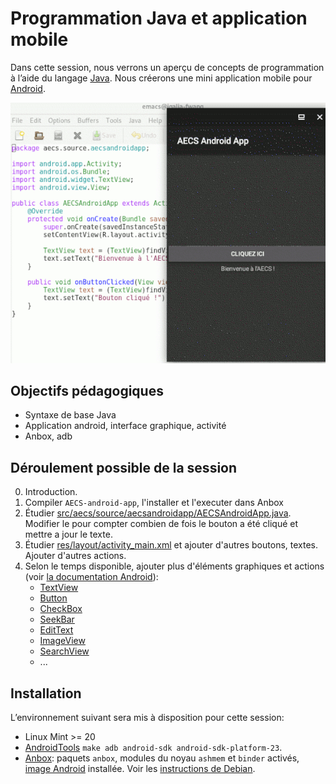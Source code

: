 # Programmation Java et application mobile

Dans cette session, nous verrons un aperçu de concepts de programmation à l’aide du langage [Java](https://fr.wikipedia.org/wiki/Java_(technique)). Nous créerons une mini application mobile pour [Android](https://en.wikipedia.org/wiki/Android_(operating_system)).

![Capture d’écran](https://raw.githubusercontent.com/AECS-17/AECS-informatique/master/java-application-mobile/capture.png)

## Objectifs pédagogiques

* Syntaxe de base Java
* Application android, interface graphique, activité
* Anbox, adb

## Déroulement possible de la session

0. Introduction.
1. Compiler `AECS-android-app`, l'installer et l'executer dans Anbox
2. Étudier [src/aecs/source/aecsandroidapp/AECSAndroidApp.java](https://github.com/AECS-17/AECS-informatique/blob/master/java-application-mobile/AECS-android-app/src/aecs/source/aecsandroidapp/AECSAndroidApp.java). Modifier le pour compter combien de fois le bouton a été cliqué et mettre a jour le texte.
3. Étudier [res/layout/activity_main.xml](https://github.com/AECS-17/AECS-informatique/blob/master/java-application-mobile/AECS-android-app/res/layout/activity_main.xml) et ajouter d'autres boutons, textes. Ajouter d'autres actions.
4. Selon le temps disponible, ajouter plus d'éléments graphiques et actions (voir [la documentation Android](https://developer.android.com/docs/)):
   - [TextView](https://developer.android.com/reference/android/widget/TextView)
   - [Button](https://developer.android.com/reference/android/widget/Button)
   - [CheckBox](https://developer.android.com/reference/android/widget/CheckBox)
   - [SeekBar](https://developer.android.com/reference/android/widget/SeekBar)
   - [EditText](https://developer.android.com/reference/android/widget/EditText)
   - [ImageView](https://developer.android.com/reference/android/widget/ImageView)
   - [SearchView](https://developer.android.com/reference/android/widget/SearchView)
   - ...

## Installation

L’environnement suivant sera mis à disposition pour cette session:

* Linux Mint >= 20
* [AndroidTools](https://wiki.debian.org/AndroidTools) `make adb android-sdk android-sdk-platform-23`.
* [Anbox](https://anbox.io/): paquets `anbox`, modules du noyau `ashmem` et `binder` activés, [image Android](https://build.anbox.io/android-images/) installée. Voir les [instructions de Debian](https://salsa.debian.org/zhsj/anbox/blob/master/debian/README.Debian).
